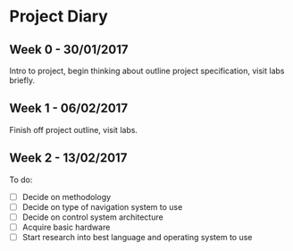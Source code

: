 <!--Copyright (c) 2017 Lizzie Stone

Permission is hereby granted, free of charge, to any person obtaining a copy
of this software and associated documentation files (the "Software"), to deal
in the Software without restriction, including without limitation the rights
to use, copy, modify, merge, publish, distribute, sublicense, and/or sell
copies of the Software, and to permit persons to whom the Software is
furnished to do so, subject to the following conditions:

The above copyright notice and this permission notice shall be included in all
copies or substantial portions of the Software.

THE SOFTWARE IS PROVIDED "AS IS", WITHOUT WARRANTY OF ANY KIND, EXPRESS OR
IMPLIED, INCLUDING BUT NOT LIMITED TO THE WARRANTIES OF MERCHANTABILITY,
FITNESS FOR A PARTICULAR PURPOSE AND NONINFRINGEMENT. IN NO EVENT SHALL THE
AUTHORS OR COPYRIGHT HOLDERS BE LIABLE FOR ANY CLAIM, DAMAGES OR OTHER
LIABILITY, WHETHER IN AN ACTION OF CONTRACT, TORT OR OTHERWISE, ARISING FROM,
OUT OF OR IN CONNECTION WITH THE SOFTWARE OR THE USE OR OTHER DEALINGS IN THE
SOFTWARE.-->

Project Diary
=============

Week 0 - 30/01/2017
-------------------
Intro to project, begin thinking about outline project specification, visit
labs briefly.

Week 1 - 06/02/2017
-------------------
Finish off project outline, visit labs.

Week 2 - 13/02/2017
-------------------
To do:
- [ ] Decide on methodology
- [ ] Decide on type of navigation system to use
- [ ] Decide on control system architecture
- [ ] Acquire basic hardware
- [ ] Start research into best language and operating system to use
